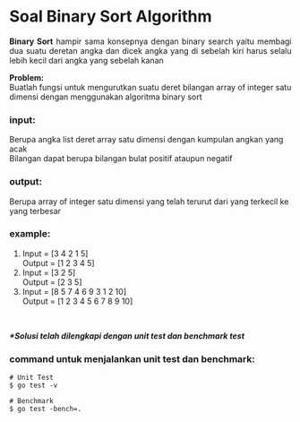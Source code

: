 # Soal Binary Sort Algorithm

<p align=justify><b>Binary Sort</b> hampir sama konsepnya dengan binary search yaitu membagi dua suatu deretan angka dan dicek angka yang di sebelah kiri harus selalu lebih kecil dari angka yang sebelah kanan
</p>

<b>Problem:</b><br>
Buatlah fungsi untuk mengurutkan suatu deret bilangan array of integer satu dimensi dengan menggunakan algoritma binary sort
<br>

### input:

Berupa angka list deret array satu dimensi dengan kumpulan angkan yang acak<br>
Bilangan dapat berupa bilangan bulat positif ataupun negatif
<br>

### output:

Berupa array of integer satu dimensi yang telah terurut dari yang terkecil ke yang terbesar
<br>

### example:

1. Input = [3 4 2 1 5]  <br>Output = [1 2 3 4 5] 
2. Input = [3 2 5]  <br>Output = [2 3 5] 
3. Input = [8 5 7 4 6 9 3 1 2 10]  <br>Output = [1 2 3 4 5 6 7 8 9 10] 


<br>

<i><b>*Solusi telah dilengkapi dengan unit test dan benchmark test</b></i>

### command untuk menjalankan unit test dan benchmark:

```
# Unit Test
$ go test -v

# Benchmark
$ go test -bench=.
```
